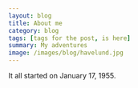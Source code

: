 ```yaml
---
layout: blog
title: About me
category: blog
tags: [tags for the post, is here]  
summary: My adventures
image: /images/blog/havelund.jpg
---
```


It all started on January 17, 1955.
